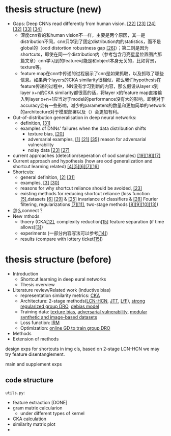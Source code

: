 # thesis structure (new)
- Gaps: Deep CNNs read differently from human vision. [[22]](https://github.com/YHJYH/Machine_Learning/blob/main/projects/Master_Thesis/papers/Intriguing_properties_of_NN.md#intriguing-properties-of-neural-networks) [[23]](https://github.com/YHJYH/Machine_Learning/blob/main/projects/Master_Thesis/papers/Deep_NNs_are_Easily_Fooled.md#deep-neural-networks-are-easily-fooled-high-confidence-predictions-for-unrecognizable-images) [[24]](https://github.com/YHJYH/Machine_Learning/blob/main/projects/Master_Thesis/papers/comparison_of_human_and_DL_recognition_performance.md#a-study-and-comparison-of-human-and-deep-learning-recognition-performance-under-visual-distortions) [[32]](https://github.com/YHJYH/Machine_Learning/blob/main/projects/Master_Thesis/papers/robustness_human_deep_CNNs.md#generalisation-in-humans-and-deep-neural-networks) [[33]](https://github.com/YHJYH/Machine_Learning/blob/main/projects/Master_Thesis/papers/visual_distortions.md#a-study-and-comparison-of-human-and-deep-learning-recognition-performance-under-visual-distortions) [[34]](https://github.com/YHJYH/Machine_Learning/blob/main/projects/Master_Thesis/papers/good_bad_ugly.md#deep-learning-the-good-the-bad-and-the-ugly)
    - 深度cnn看的和human vision不一样，主要是两个原因，其一是distribution不同，cnn只学到了固定distribution内的statistics，而不是global的（ood distortion robustness gap [[26]](https://github.com/YHJYH/Machine_Learning/blob/main/projects/Master_Thesis/papers/close_gap.md#partial-success-in-closing-the-gap-between-human-and-machine-vision)）；第二则是因为shortcuts，即使在同一个distribution内（参考包含月亮星星位置图片那篇文章）cnn学习到的feature可能是和object本身无关的，比如背景，texture等。
    - feature map在cnn中传递的过程展示了cnn是如果抓取，以及抓取了哪些信息。如果两个layers的CKA similarity很相似，那么我们hypothesis在feature传递的过程中，NN没有学习到新的内容，那么假设从layer x到layer x+n的CKA similarity都很高的话，将layer x的feature map直接输入到layer x+n+1应当对于model的performance没有大的影响。即使对于accuracy会有一些影响，减少的parameters的数量和更加简单的network的architecture对于模型部署以及（）会更加有利。
- Out-of-distribution generalisation in deep neural networks:
    - definition, [[31]](https://github.com/YHJYH/Machine_Learning/blob/main/projects/Master_Thesis/papers/shortcut_learning_in_deep_NN.md#shortcut-learning-in-deep-neural-networks)
    - examples of DNNs' failures when the data distribution shifts
        - texture bias, [[20]](https://github.com/YHJYH/Machine_Learning/blob/main/projects/Master_Thesis/papers/texture_bias.md#the-origins-and-prevalence-of-texture-bias-in-convolutional-neural-networks) 
        - adversarial examples, [[1]](https://github.com/YHJYH/Machine_Learning/blob/main/projects/Master_Thesis/papers/Surface_Statistical_Regularities.md#measuring-the-tendency-of-cnns-to-learn-surface-statistical-regularities) [[21]](https://github.com/YHJYH/Machine_Learning/blob/main/projects/Master_Thesis/papers/adversarial_attacks_survey.md#threat-of-adversarial-attacks-on-deep-learning-in-computer-vision-a-survey) [[35]](https://github.com/YHJYH/Machine_Learning/blob/main/projects/Master_Thesis/papers/reason_for_adversarial.md#explaining-and-harnessing-adversarial-examples) reason for adversarial vulnerability
        - noisy data [[23]](https://github.com/YHJYH/Machine_Learning/blob/main/projects/Master_Thesis/papers/Deep_NNs_are_Easily_Fooled.md#deep-neural-networks-are-easily-fooled-high-confidence-predictions-for-unrecognizable-images) [[27]](https://github.com/YHJYH/Machine_Learning/blob/main/projects/Master_Thesis/papers/111.md#content)
- current approaches (detection/seperation of ood samples) [[19]](https://github.com/YHJYH/Machine_Learning/blob/main/projects/Master_Thesis/papers/temp_scaling.md#on-calibration-of-modern-neural-networks)[[18]](https://github.com/YHJYH/Machine_Learning/blob/main/projects/Master_Thesis/papers/ODIN.md#enhancing-the-reliability-of-out-of-distribution-image-detection-in-neural-networks)[[17]](https://github.com/YHJYH/Machine_Learning/blob/main/projects/Master_Thesis/papers/miclassied_or_ood.md#a-baseline-for-detecting-misclassified-and-out-of-distribution-examples-in-neural-networks)
- Current approach and hypothesis (how are ood generalization and shortcut learning related) [[4]](https://github.com/YHJYH/Machine_Learning/blob/main/projects/Master_Thesis/papers/adversarial_examples_are_features.md#adversarial-examples-are-not-bugs-they-are-features)[[5]](https://github.com/YHJYH/Machine_Learning/blob/main/projects/Master_Thesis/papers/IRM.md#invariant-risk-minimization)[[6]](https://github.com/YHJYH/Machine_Learning/blob/main/projects/Master_Thesis/papers/pitfall.md#the-pitfalls-of-simplicity-bias-in-neural-networks)[[7]](https://github.com/YHJYH/Machine_Learning/blob/main/projects/Master_Thesis/papers.md#group-worst-case-loss)[[16]](https://github.com/YHJYH/Machine_Learning/blob/main/projects/Master_Thesis/papers/gradient_starvation.md#gradient-starvation-a-learning-proclivity-in-neural-networks)
- Shortcuts:
	- general definition, [[2]](https://github.com/YHJYH/Machine_Learning/blob/main/projects/Master_Thesis/papers/shortcut_learning_in_deep_NN.md#shortcut-learning-in-deep-neural-networks) [[31]](https://github.com/YHJYH/Machine_Learning/blob/main/projects/Master_Thesis/papers/shortcut_learning_in_deep_NN.md#shortcut-learning-in-deep-neural-networks)
	- examples, [[3]](https://github.com/YHJYH/Machine_Learning/blob/main/projects/Master_Thesis/papers/bias_towards_texture.md#imagenet-trained-cnns-are-biased-towards-texture-increasing-shape-bias-improves-accuracy-and-robustness) [[30]](https://github.com/YHJYH/Machine_Learning/blob/main/projects/Master_Thesis/papers/Natural_Language_Arguments.md#probing-neural-network-comprehension-of-natural-language-arguments)
	- reasons for why shortcut reliance should be avoided, [[23]](https://github.com/YHJYH/Machine_Learning/blob/main/projects/Master_Thesis/papers/Deep_NNs_are_Easily_Fooled.md#deep-neural-networks-are-easily-fooled-high-confidence-predictions-for-unrecognizable-images)
	- existing methods for reducing shortcut reliance (loss function [[5]](https://github.com/YHJYH/Machine_Learning/blob/main/projects/Master_Thesis/papers/IRM.md#invariant-risk-minimization),datasets [[6]](https://github.com/YHJYH/Machine_Learning/blob/main/projects/Master_Thesis/papers/pitfall.md#the-pitfalls-of-simplicity-bias-in-neural-networks) [[29]](https://github.com/YHJYH/Machine_Learning/blob/main/projects/Master_Thesis/papers/Recognition_in_Terra_Incognita.md#recognition-in-terra-incognita) & [[25]](https://github.com/YHJYH/Machine_Learning/blob/main/projects/Master_Thesis/papers/manitest.md#manitest-are-classifiers-really-invariant) invariance of classifiers & [[28]](https://github.com/YHJYH/Machine_Learning/blob/main/projects/Master_Thesis/papers/CNN_learns_Surface_Statistical_Regularities.md#measuring-the-tendency-of-cnns-to-learn-surface-statistical-regularities) Fourier filtering, regularizations [[7]](https://github.com/YHJYH/Machine_Learning/blob/main/projects/Master_Thesis/papers.md#group-worst-case-loss)[[11]](https://github.com/YHJYH/Machine_Learning/blob/main/projects/Master_Thesis/papers/PARAMETER_FUNCTION_MAP_IS_BIASED_TOWARDS_SIMPLE_FUNCTIONS.md#deep-learning-generalizes-because-the-parameter-function-map-is-biased-towards-simple-functions), two-stage methods [[8]](https://github.com/YHJYH/Machine_Learning/blob/main/projects/Master_Thesis/papers.md#2-stage-learning-from-failure-lff)[[9]](https://github.com/YHJYH/Machine_Learning/blob/main/projects/Master_Thesis/papers.md#2-stage-just-train-twice)[[10]](https://github.com/YHJYH/Machine_Learning/blob/main/projects/Master_Thesis/papers.md#2-stage-lcn-hcn)[[13]](https://github.com/YHJYH/Machine_Learning/blob/main/projects/Master_Thesis/papers/learn_debias.md#learning-de-biased-representations-with-biased-representations)) 
- 怎么connect？
- New mthods
    - thoery (CKA[[12]](https://github.com/YHJYH/Machine_Learning/blob/main/projects/Master_Thesis/papers/similarity_of_NN_CKA.md#similarity-of-neural-network-representations-revisited), complexity reduction[[15]](https://github.com/YHJYH/Machine_Learning/blob/main/projects/Master_Thesis/papers/lottery_ticket.md#the-lottery-ticket-hypothesis-finding-sparse-trainable-neural-networks) feature separation (if time allows)[[3]](https://github.com/YHJYH/Machine_Learning/blob/main/projects/Master_Thesis/papers/bias_towards_texture.md#imagenet-trained-cnns-are-biased-towards-texture-increasing-shape-bias-improves-accuracy-and-robustness))
    - experiments (一部分内容写法可以参考[[14]](https://github.com/YHJYH/Machine_Learning/blob/main/projects/Master_Thesis/papers/remove_inner_loop.md#rapid-learning-or-feature-reuse-towards-understanding-the-effectiveness-of-maml))
    - results (compare with lottery ticket[[15]](https://github.com/YHJYH/Machine_Learning/blob/main/projects/Master_Thesis/papers/lottery_ticket.md#the-lottery-ticket-hypothesis-finding-sparse-trainable-neural-networks))


# thesis structure (before)
- Introduction
    - Shortcut learning in deep eural networks
    - Thesis overview
- Literature review/Related work (inductive bias)
    - representation similarity metrics: [CKA](https://github.com/YHJYH/Machine_Learning/blob/main/projects/Master_Thesis/papers/similarity_of_NN_CKA.md#similarity-of-neural-network-representations-revisited)
    - Architecture: 2-stage methods([LCN-HCN](https://github.com/YHJYH/Machine_Learning/blob/main/projects/Master_Thesis/papers.md#2-stage-lcn-hcn), [JTT](https://github.com/YHJYH/Machine_Learning/blob/main/projects/Master_Thesis/papers.md#2-stage-just-train-twice), [LfF](https://github.com/YHJYH/Machine_Learning/blob/main/projects/Master_Thesis/papers.md#2-stage-learning-from-failure-lff)), [strong regularized group DRO](https://github.com/YHJYH/Machine_Learning/blob/main/projects/Master_Thesis/papers.md#group-worst-case-loss), [debias model](https://github.com/YHJYH/Machine_Learning/blob/main/projects/Master_Thesis/papers/learn_debias.md#learning-de-biased-representations-with-biased-representations)
    - Training data: [texture bias](https://github.com/YHJYH/Machine_Learning/blob/main/projects/Master_Thesis/papers/bias_towards_texture.md#imagenet-trained-cnns-are-biased-towards-texture-increasing-shape-bias-improves-accuracy-and-robustness), [adversarial vulnerability](https://github.com/YHJYH/Machine_Learning/blob/main/projects/Master_Thesis/papers/adversarial_examples_are_features.md#adversarial-examples-are-not-bugs-they-are-features), [modular synthetic and image-based datasets](https://github.com/YHJYH/Machine_Learning/blob/main/projects/Master_Thesis/papers/pitfall.md#the-pitfalls-of-simplicity-bias-in-neural-networks)
    - Loss function: [IRM](https://github.com/YHJYH/Machine_Learning/blob/main/projects/Master_Thesis/papers/IRM.md#invariant-risk-minimization)
    - Optimization: [online GD to train group DRO](https://github.com/YHJYH/Machine_Learning/blob/main/projects/Master_Thesis/papers.md#group-worst-case-loss)
- Methods
- Extension of methods



design exps for shortcuts in img cls, based on 2-stage LCN-HCN we may try feature disentanglement.

main and supplement exps

## code structure
`utils.py`:
- feature extraction [DONE]
- gram matrix calcularion
    - under different types of kernel
- CKA calculation
- similarity matrix plot
- 

